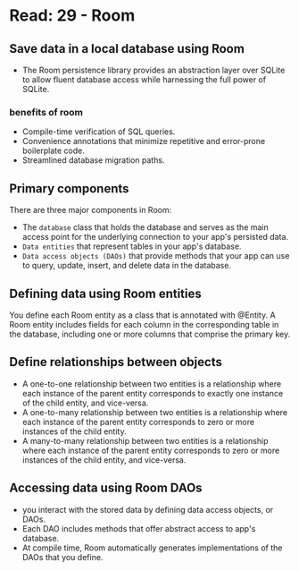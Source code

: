# Read: 29 - Room

## Save data in a local database using Room

- The Room persistence library provides an abstraction layer over SQLite to allow fluent database access while harnessing the full power of SQLite.

### benefits of room

- Compile-time verification of SQL queries.
- Convenience annotations that minimize repetitive and error-prone boilerplate code.
- Streamlined database migration paths.

## Primary components

There are three major components in Room:

- The `database` class that holds the database and serves as the main access point for the underlying connection to your app's persisted data.
- `Data entities` that represent tables in your app's database.
- `Data access objects (DAOs)` that provide methods that your app can use to query, update, insert, and delete data in the database.

## Defining data using Room entities

You define each Room entity as a class that is annotated with @Entity. A Room entity includes fields for each column in the corresponding table in the database, including one or more columns that comprise the primary key.

## Define relationships between objects

- A one-to-one relationship between two entities is a relationship where each instance of the parent entity corresponds to exactly one instance of the child entity, and vice-versa.
- A one-to-many relationship between two entities is a relationship where each instance of the parent entity corresponds to zero or more instances of the child entity.
- A many-to-many relationship between two entities is a relationship where each instance of the parent entity corresponds to zero or more instances of the child entity, and vice-versa.

## Accessing data using Room DAOs

- you interact with the stored data by defining data access objects, or DAOs.
- Each DAO includes methods that offer abstract access to app's database.
- At compile time, Room automatically generates implementations of the DAOs that you define.
